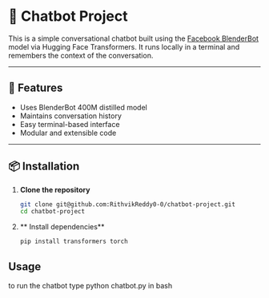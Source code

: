 # 🤖 Chatbot Project

This is a simple conversational chatbot built using the [Facebook BlenderBot](https://huggingface.co/facebook/blenderbot-400M-distill) model via Hugging Face Transformers. It runs locally in a terminal and remembers the context of the conversation.

---

## 🚀 Features

- Uses BlenderBot 400M distilled model
- Maintains conversation history
- Easy terminal-based interface
- Modular and extensible code

---

## 📦 Installation

1. **Clone the repository**
   ```bash
   git clone git@github.com:RithvikReddy0-0/chatbot-project.git
   cd chatbot-project

2. ** Install dependencies**
    ```bash
    pip install transformers torch


## Usage

to run the chatbot type python chatbot.py in bash
